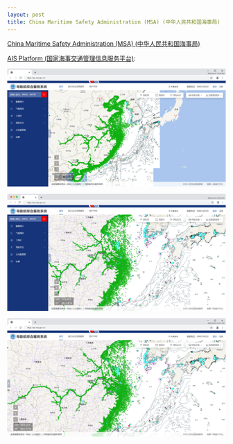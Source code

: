 ```yaml
---
layout: post
title: China Maritime Safety Administration (MSA) (中华人民共和国海事局)
---
```


[China Maritime Safety Administration (MSA) (中华人民共和国海事局)](https://en.msa.gov.cn/)

[AIS Platform (国家海事交通管理信息服务平台)](https://ais.msa.gov.cn/):

[![China Maritime Safety Administration AIS Map](/images/ChinaMSA/AIS_MSA_GOV_CN.png)](https://ais.msa.gov.cn/)

[![China Maritime Safety Administration AIS Map](/images/ChinaMSA/AIS_MSA_GOV_ZOOM.png)](https://ais.msa.gov.cn/)

[![China Maritime Safety Administration AIS Map](/images/ChinaMSA/AIS_MSA_GOV_ZOOM_FOLD.png)](https://ais.msa.gov.cn/)